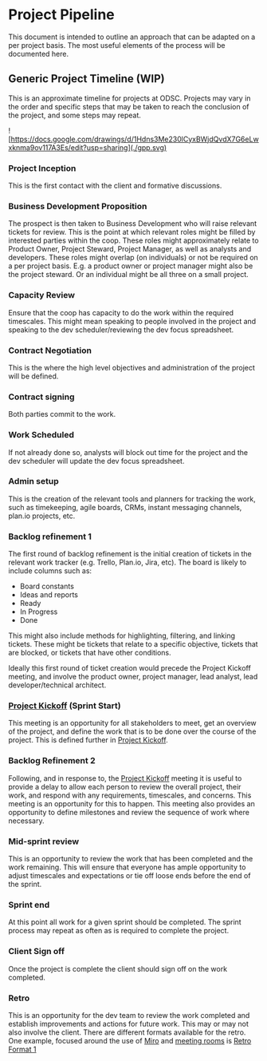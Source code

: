 # Project Pipeline

This document is intended to outline an approach that can be adapted on a per project basis. The most useful elements of the process will be documented here.

## Generic Project Timeline (WIP)

This is an approximate timeline for projects at ODSC. Projects may vary in the order and specific steps that may be taken to reach the conclusion of the project, and some steps may repeat.

![https://docs.google.com/drawings/d/1Hdns3Me230lCyxBWjdQvdX7G6eLwxknma9ov117A3Es/edit?usp=sharing](./gpp.svg)

### Project Inception

This is the first contact with the client and formative discussions.

### Business Development Proposition

The prospect is then taken to Business Development who will raise relevant tickets for review. This is the point at which relevant roles might be filled by interested parties within the coop. These roles might approximately relate to Product Owner, Project Steward, Project Manager, as well as analysts and developers. These roles might overlap (on individuals) or not be required on a per project basis. E.g. a product owner or project manager might also be the project steward. Or an individual might be all three on a small project.

### Capacity Review

Ensure that the coop has capacity to do the work within the required timescales. This might mean speaking to people involved in the project and speaking to the dev scheduler/reviewing the dev focus spreadsheet.

### Contract Negotiation

This is the where the high level objectives and administration of the project will be defined.

### Contract signing

Both parties commit to the work.

### Work Scheduled

If not already done so, analysts will block out time for the project and the dev scheduler will update the dev focus spreadsheet.

### Admin setup

This is the creation of the relevant tools and planners for tracking the work, such as timekeeping, agile boards, CRMs, instant messaging channels, plan.io projects, etc.

### Backlog refinement 1

The first round of backlog refinement is the initial creation of tickets in the relevant work tracker (e.g. Trello, Plan.io, Jira, etc). The board is likely to include columns such as:

* Board constants
* Ideas and reports
* Ready
* In Progress
* Done

This might also include methods for highlighting, filtering, and linking tickets. These might be tickets that relate to a specific objective, tickets that are blocked, or tickets that have other conditions.

Ideally this first round of ticket creation would precede the Project Kickoff meeting, and involve the product owner, project manager, lead analyst, lead developer/technical architect.

### [Project Kickoff](project-kickoff.md) (Sprint Start)

This meeting is an opportunity for all stakeholders to meet, get an overview of the project, and define the work that is to be done over the course of the project. This is defined further in [Project Kickoff](project-kickoff.md).

### Backlog Refinement 2

Following, and in response to, the [Project Kickoff](project-kickoff.md) meeting it is useful to provide a delay to allow each person to review the overall project, their work, and respond with any requirements, timescales, and concerns. This meeting is an opportunity for this to happen. This meeting also provides an opportunity to define milestones and review the sequence of work where necessary.

### Mid-sprint review

This is an opportunity to review the work that has been completed and the work remaining. This will ensure that everyone has ample opportunity to adjust timescales and expectations or tie off loose ends before the end of the sprint.

### Sprint end

At this point all work for a given sprint should be completed. The sprint process may repeat as often as is required to complete the project.

### Client Sign off

Once the project is complete the client should sign off on the work completed.

### Retro

This is an opportunity for the dev team to review the work completed and establish improvements and actions for future work. This may or may not also involve the client. There are different formats available for the retro. One example, focused around the use of [Miro](https://miro.com/app/dashboard/) and [meeting rooms](https://meet.google.com/) is [Retro Format 1](https://docs.google.com/document/d/1GJRmAGVGq7WSN1Q9gS6B79-GLETBJEi1yvfhisCSxVI/edit#)